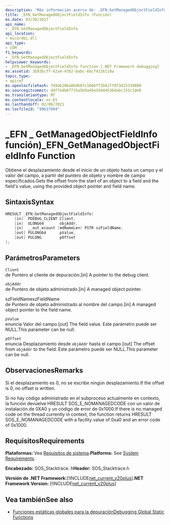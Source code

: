```yaml
---
description: 'Más información acerca de: _EFN_GetManagedObjectFieldInfo función'
title: _EFN_GetManagedObjectFieldInfo (Función)
ms.date: 03/30/2017
api_name:
- _EFN_GetManagedObjectFieldInfo
api_location:
- mscordbi.dll
api_type:
- COM
f1_keywords:
- _EFN_GetManagedObjectFieldInfo
helpviewer_keywords:
- _EFN_GetManagedObjectFieldInfo function [.NET Framework debugging]
ms.assetid: 3b93bcff-62a4-47b2-babc-6bcf4216119a
topic_type:
- apiref
ms.openlocfilehash: 749ab286a86db07c1b66ff2b61ff073d15334800
ms.sourcegitcommit: ddf7edb67715a5b9a45e3dd44536dabc153c1de0
ms.translationtype: MT
ms.contentlocale: es-ES
ms.lasthandoff: 02/06/2021
ms.locfileid: "99637894"
---
```

# <a name="_efn_getmanagedobjectfieldinfo-function"></a><span data-ttu-id="69d92-103">\_EFN \_ GetManagedObjectFieldInfo función)</span><span class="sxs-lookup"><span data-stu-id="69d92-103">\_EFN\_GetManagedObjectFieldInfo Function</span></span>

<span data-ttu-id="69d92-104">Obtiene el desplazamiento desde el inicio de un objeto hasta un campo y el valor del campo, a partir del puntero de objeto y nombre de campo especificados.</span><span class="sxs-lookup"><span data-stu-id="69d92-104">Gets the offset from the start of an object to a field and the field's value, using the provided object pointer and field name.</span></span>  
  
## <a name="syntax"></a><span data-ttu-id="69d92-105">Sintaxis</span><span class="sxs-lookup"><span data-stu-id="69d92-105">Syntax</span></span>  
  
```cpp  
HRESULT _EFN_GetManagedObjectFieldInfo(  
    [in]  PDEBUG_CLIENT Client,  
    [in]  ULONG64       objAddr,  
    [in]  __out_ecount (mdNameLen) PSTR szFieldName,  
    [out] PULONG64      pValue,  
    [out] PULONG        pOffset  
);  
```  
  
## <a name="parameters"></a><span data-ttu-id="69d92-106">Parámetros</span><span class="sxs-lookup"><span data-stu-id="69d92-106">Parameters</span></span>  

 `Client`  
 <span data-ttu-id="69d92-107">de Puntero al cliente de depuración.</span><span class="sxs-lookup"><span data-stu-id="69d92-107">[in] A pointer to the debug client.</span></span>  
  
 `objAddr`  
 <span data-ttu-id="69d92-108">de Puntero de objeto administrado.</span><span class="sxs-lookup"><span data-stu-id="69d92-108">[in] A managed object pointer.</span></span>  
  
 <span data-ttu-id="69d92-109">szFieldName</span><span class="sxs-lookup"><span data-stu-id="69d92-109">szFieldName</span></span>  
 <span data-ttu-id="69d92-110">de Puntero de objeto administrado al nombre del campo.</span><span class="sxs-lookup"><span data-stu-id="69d92-110">[in] A managed object pointer to the field name.</span></span>  
  
 `pValue`  
 <span data-ttu-id="69d92-111">enuncia Valor del campo.</span><span class="sxs-lookup"><span data-stu-id="69d92-111">[out] The field value.</span></span> <span data-ttu-id="69d92-112">Este parámetro puede ser NULL.</span><span class="sxs-lookup"><span data-stu-id="69d92-112">This parameter can be null.</span></span>  
  
 `pOffset`  
 <span data-ttu-id="69d92-113">enuncia Desplazamiento desde `objAddr` hasta el campo.</span><span class="sxs-lookup"><span data-stu-id="69d92-113">[out] The offset from `objAddr` to the field.</span></span> <span data-ttu-id="69d92-114">Este parámetro puede ser NULL.</span><span class="sxs-lookup"><span data-stu-id="69d92-114">This parameter can be null.</span></span>  
  
## <a name="remarks"></a><span data-ttu-id="69d92-115">Observaciones</span><span class="sxs-lookup"><span data-stu-id="69d92-115">Remarks</span></span>  

 <span data-ttu-id="69d92-116">Si el desplazamiento es 0, no se escribe ningún desplazamiento.</span><span class="sxs-lookup"><span data-stu-id="69d92-116">If the offset is 0, no offset is written.</span></span>  
  
 <span data-ttu-id="69d92-117">Si no hay código administrado en el subproceso actualmente en contexto, la función devuelve HRESULT SOS_E_NOMANAGEDCODE con un valor de instalación de 0XA0 y un código de error de 0x1000.</span><span class="sxs-lookup"><span data-stu-id="69d92-117">If there is no managed code on the thread currently in context, the function returns HRESULT SOS_E_NOMANAGEDCODE with a facility value of 0xa0 and an error code of 0x1000.</span></span>  
  
## <a name="requirements"></a><span data-ttu-id="69d92-118">Requisitos</span><span class="sxs-lookup"><span data-stu-id="69d92-118">Requirements</span></span>  

 <span data-ttu-id="69d92-119">**Plataformas:** Vea [Requisitos de sistema](../../get-started/system-requirements.md).</span><span class="sxs-lookup"><span data-stu-id="69d92-119">**Platforms:** See [System Requirements](../../get-started/system-requirements.md).</span></span>  
  
 <span data-ttu-id="69d92-120">**Encabezado:** SOS_Stacktrace. h</span><span class="sxs-lookup"><span data-stu-id="69d92-120">**Header:** SOS_Stacktrace.h</span></span>  
  
 <span data-ttu-id="69d92-121">**Versión de .NET Framework:**[!INCLUDE[net_current_v20plus](../../../../includes/net-current-v20plus-md.md)]</span><span class="sxs-lookup"><span data-stu-id="69d92-121">**.NET Framework Version:** [!INCLUDE[net_current_v20plus](../../../../includes/net-current-v20plus-md.md)]</span></span>  
  
## <a name="see-also"></a><span data-ttu-id="69d92-122">Vea también</span><span class="sxs-lookup"><span data-stu-id="69d92-122">See also</span></span>

- [<span data-ttu-id="69d92-123">Funciones estáticas globales para la depuración</span><span class="sxs-lookup"><span data-stu-id="69d92-123">Debugging Global Static Functions</span></span>](debugging-global-static-functions.md)
